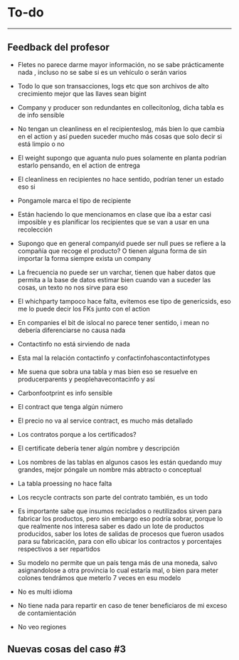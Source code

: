 # To-do
---
## Feedback del profesor
- Fletes no parece darme mayor información, no se sabe prácticamente nada , incluso no se sabe si es un vehículo o serán varios

- Todo lo que son transacciones, logs etc que son archivos de alto crecimiento mejor que las llaves sean bigint

- Company y producer son redundantes en collecitonlog, dicha tabla es de info sensible

- No tengan un cleanliness en el recipienteslog, más bien lo que cambia en el action y así pueden suceder mucho más cosas que solo decir si está limpio o no

- El weight supongo que aguanta nulo pues solamente en planta podrían estarlo pensando, en el action de entrega

- El cleanliness en recipientes no hace sentido, podrían tener un estado eso si

- Pongamole marca el tipo de recipiente

- Están haciendo lo que mencionamos en clase que iba a estar casi imposible y es planificar los recipientes que se van a usar en una recolección

- Supongo que en general companyid puede ser null pues se refiere a la compañía que recoge el producto? O tienen alguna forma de sin importar la forma siempre exista un company

- La frecuencia  no puede ser un varchar, tienen que haber datos que permita a la base de datos estimar bien cuando van a suceder las cosas, un texto no nos sirve para eso

- El whichparty tampoco hace falta, evitemos ese tipo de genericsids, eso me lo puede decir los FKs junto con el action

- En companies el bit de islocal no parece tener sentido, i mean no debería diferenciarse no causa nada

- Contactinfo no está sirviendo de nada

- Esta mal la relación contactinfo y confactinfohascontactinfotypes

- Me suena que sobra una tabla y mas bien eso se resuelve en producerparents y peoplehavecontacinfo y así

- Carbonfootprint es info sensible

- El contract que tenga algún número

- El precio no va al service contract, es mucho más detallado

- Los contratos porque a los certificados?

- El certificate debería tener algún nombre y descripción

- Los nombres de las tablas en algunos casos les están quedando muy grandes, mejor póngale un nombre más abtracto o conceptual

- La tabla proessing no hace falta

- Los recycle contracts son parte del contrato también, es un todo

- Es importante sabe que insumos reciclados o reutilizados sirven para fabricar los productos, pero sin embargo eso podría sobrar, porque lo que realmente nos interesa saber es dado un lote de productos producidos, saber los lotes de salidas de procesos que fueron usados para su fabricación, para con ello ubicar los contractos y porcentajes respectivos a ser repartidos

- Su modelo no permite que un país tenga más de una moneda, salvo asignandolose a otra provincia lo cual estaría mal, o bien para meter colones tendrámos que meterlo 7 veces en esu modelo

- No es multi idioma

- No tiene nada para repartir en caso de tener beneficiaros de mi exceso de contamientación

- No veo regiones

## Nuevas cosas del caso #3
